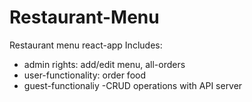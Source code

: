 # Restaurant-Menu
Restaurant menu react-app 
Includes:
- admin rights: add/edit menu, all-orders
- user-functionality: order food
- guest-functionaliy
-CRUD operations with API server
